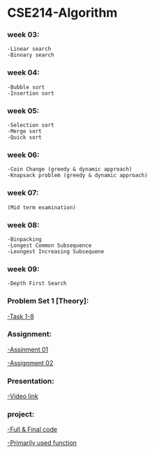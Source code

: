 # CSE214-Algorithm 
          
          
### week 03:

    -Linear search
    -Binnary search
    
### week 04:
    
    -Bubble sort
    -Insertion sort
   
### week 05:
 
    -Selection sort
    -Merge sort
    -Quick sort
   
### week 06:
 
    -Coin Change (greedy & dynamic approach)
    -Knapsack problem (greedy & dynamic approach)
    
### week 07:
    
    (Mid term examination)
    
### week 08:

    -Binpacking
    -Longest Common Subsequence
    -Leongest Increasing Subsequene

### week 09:

    -Depth First Search 

### Problem Set 1 [Theory]:

[-Task 1-8](https://github.com/khasrul-alam/Algorithm-Lab/tree/master/Problem%20Set%201%20%5BTheory%5D)
    
### Assignment:

[   -Assinment 01](https://github.com/khasrul-alam/Algorithm-Lab/blob/master/Assignment/CSE214-O14-191-15-12180-Assignment-01.pdf.pdf)

[   -Assignment 02](https://github.com/khasrul-alam/Algorithm-Lab/blob/master/Assignment/CSE214-O14-191-15-12180-Assignment-02.pdf)
    
   
### Presentation:
                
[   -Video link](https://drive.google.com/file/d/1UGCpxk2oPXzzJpskPioiWHflSOh9UFb8/view?usp=sharing)


### project:
          
[   -Full & Final code](https://github.com/khasrul-alam/Algorithm-Lab/blob/master/Project/staticalToolBox4.0.cpp)

[   -Primarily used function](https://github.com/khasrul-alam/Algorithm-Lab/tree/master/Project)
     
     

